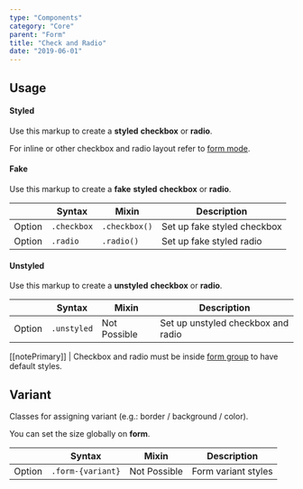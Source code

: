```yaml
---
type: "Components"
category: "Core"
parent: "Form"
title: "Check and Radio"
date: "2019-06-01"
---
```


## Usage

#### Styled

Use this markup to create a **styled** **checkbox** or **radio**.

<script type="text/plain" class="language-markup">
  <form class="form-default">
    <div class="form-group">
      <input type="checkbox" id="checkbox-styled">
      <label class="form-label" for="checkbox-styled">
        <!-- content -->
      </label>
    </div>

    <div class="form-group">
      <input type="radio" id="radio-styled-0" name="radio-styled">
      <label class="form-label" for="radio-styled-0">
        <!-- content -->
      </label>
    </div>
  </form>
</script>

<demo>
  <demovanilla src="vanilla/components/core/form/check-radio-styled-block">
  </demovanilla>
  <demovanilla src="vanilla/components/core/form/check-radio-styled-inline">
  </demovanilla>
  <demovanilla src="vanilla/components/core/form/check-radio-styled-disabled">
  </demovanilla>
</demo>

For inline or other checkbox and radio layout refer to [form mode](/components/core/form/items#mode).

#### Fake

Use this markup to create a **fake** **styled** **checkbox** or **radio**.

<script type="text/plain" class="language-markup">
  <div class="form-group">
    <div class="checkbox">
      <!-- content -->
    </div>
  </div>

  <div class="form-group">
    <div class="radio">
      <!-- content -->
    </div>
  </div>
</script>

<div class="table-scroll">

|                         | Syntax                                     | Mixin                       | Description                   |
| ----------------------- | ----------------------------------------- | ----------------------------- | ----------------------------- |
| Option                  | `.checkbox`                 | `.checkbox()`        | Set up fake styled checkbox            |
| Option                  | `.radio`                 | `.radio()`        | Set up fake styled radio            |

</div>

<demo>
  <demovanilla src="vanilla/components/core/form/check-radio-fake-block">
  </demovanilla>
  <demovanilla src="vanilla/components/core/form/check-radio-fake-inline">
  </demovanilla>
  <demovanilla src="vanilla/components/core/form/check-radio-fake-disabled">
  </demovanilla>
</demo>

#### Unstyled

Use this markup to create a **unstyled** **checkbox** or **radio**.

<script type="text/plain" class="language-markup">
  <form class="form-default">
    <div class="form-group">
      <input type="checkbox" id="checkbox-unstyled" class="unstyled">
      <label class="form-label" for="checkbox-unstyled">
        <!-- content -->
      </label>
    </div>

    <div class="form-group">
      <input type="radio" id="radio-unstyled" name="radio-unstyled" class="unstyled">
      <label class="form-label" for="radio-unstyled">
        <!-- content -->
      </label>
    </div>
  </form>
</script>

<div class="table-scroll">

|                         | Syntax                                     | Mixin                       | Description                   |
| ----------------------- | ----------------------------------------- | ----------------------------- | ----------------------------- |
| Option                  | `.unstyled`                 | Not Possible        | Set up unstyled checkbox and radio            |

</div>

[[notePrimary]]
| Checkbox and radio must be inside [form group](/components/core/form/group) to have default styles.

<demo>
  <demovanilla src="vanilla/components/core/form/check-radio-unstyled-block">
  </demovanilla>
  <demovanilla src="vanilla/components/core/form/check-radio-unstyled-inline">
  </demovanilla>
  <demovanilla src="vanilla/components/core/form/check-radio-unstyled-disabled">
  </demovanilla>
</demo>

## Variant

Classes for assigning variant (e.g.: border / background / color).

You can set the size globally on **form**.

<div class="table-scroll">

|                         | Syntax                                     | Mixin                         | Description                   |
| ----------------------- | ----------------------------------------- | ----------------------------- | ----------------------------- |
| Option                  | `.form-{variant}`                | Not Possible        | Form variant styles            |

</div>

<demo>
  <demovanilla src="vanilla/components/core/form/variant-default">
  </demovanilla>
  <demovanilla src="vanilla/components/core/form/variant-inverse">
  </demovanilla>
</demo>

